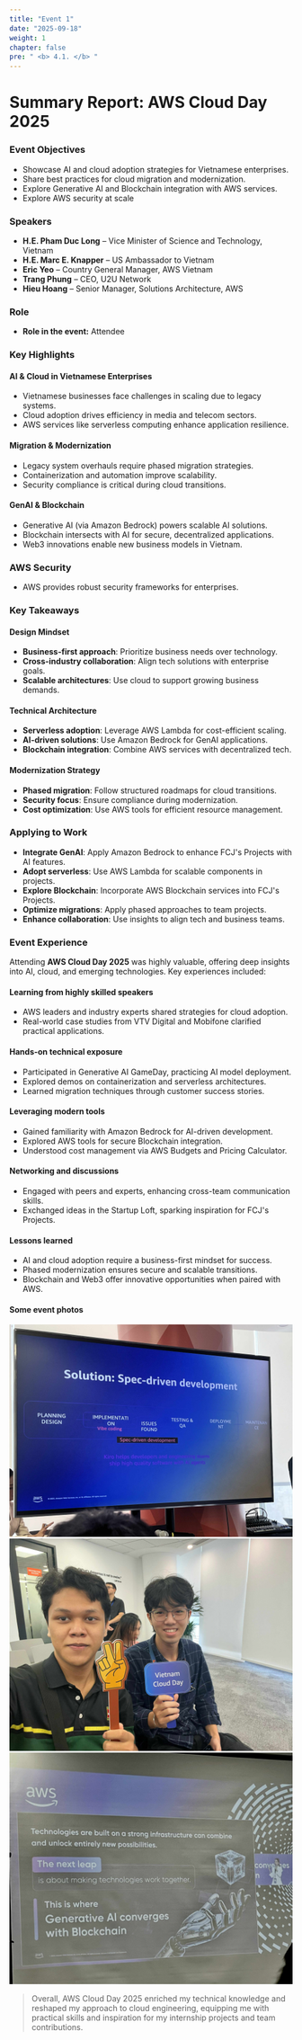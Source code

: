 ```yaml
---
title: "Event 1"
date: "2025-09-18"
weight: 1
chapter: false
pre: " <b> 4.1. </b> "
---
```


<!-- {{% notice warning %}} 
⚠️ **Note:** The information below is for reference purposes only. Please **do not copy it verbatim** into your report, including this warning.
{{% /notice %}} -->

# Summary Report: AWS Cloud Day 2025

### Event Objectives

- Showcase AI and cloud adoption strategies for Vietnamese enterprises.
- Share best practices for cloud migration and modernization.
- Explore Generative AI and Blockchain integration with AWS services.
- Explore AWS security at scale

### Speakers

- **H.E. Pham Duc Long** – Vice Minister of Science and Technology, Vietnam
- **H.E. Marc E. Knapper** – US Ambassador to Vietnam
- **Eric Yeo** – Country General Manager, AWS Vietnam
- **Trang Phung** – CEO, U2U Network
- **Hieu Hoang** – Senior Manager, Solutions Architecture, AWS

### Role 
- **Role in the event:** Attendee

### Key Highlights

#### AI & Cloud in Vietnamese Enterprises

- Vietnamese businesses face challenges in scaling due to legacy systems.
- Cloud adoption drives efficiency in media and telecom sectors.
- AWS services like serverless computing enhance application resilience.

#### Migration & Modernization

- Legacy system overhauls require phased migration strategies.
- Containerization and automation improve scalability.
- Security compliance is critical during cloud transitions.

#### GenAI & Blockchain

- Generative AI (via Amazon Bedrock) powers scalable AI solutions.
- Blockchain intersects with AI for secure, decentralized applications.
- Web3 innovations enable new business models in Vietnam.
  
### AWS Security
- AWS provides robust security frameworks for enterprises.
  
### Key Takeaways

#### Design Mindset

- **Business-first approach**: Prioritize business needs over technology.
- **Cross-industry collaboration**: Align tech solutions with enterprise goals.
- **Scalable architectures**: Use cloud to support growing business demands.

#### Technical Architecture

- **Serverless adoption**: Leverage AWS Lambda for cost-efficient scaling.
- **AI-driven solutions**: Use Amazon Bedrock for GenAI applications.
- **Blockchain integration**: Combine AWS services with decentralized tech.

#### Modernization Strategy

- **Phased migration**: Follow structured roadmaps for cloud transitions.
- **Security focus**: Ensure compliance during modernization.
- **Cost optimization**: Use AWS tools for efficient resource management.

### Applying to Work

- **Integrate GenAI**: Apply Amazon Bedrock to enhance FCJ's Projects with AI features.
- **Adopt serverless**: Use AWS Lambda for scalable components in projects.
- **Explore Blockchain**: Incorporate AWS Blockchain services into FCJ's Projects.
- **Optimize migrations**: Apply phased approaches to team projects.
- **Enhance collaboration**: Use insights to align tech and business teams.

### Event Experience

Attending **AWS Cloud Day 2025** was highly valuable, offering deep insights into AI, cloud, and emerging technologies. Key experiences included:

#### Learning from highly skilled speakers
- AWS leaders and industry experts shared strategies for cloud adoption.
- Real-world case studies from VTV Digital and Mobifone clarified practical applications.

#### Hands-on technical exposure
- Participated in Generative AI GameDay, practicing AI model deployment.
- Explored demos on containerization and serverless architectures.
- Learned migration techniques through customer success stories.

#### Leveraging modern tools
- Gained familiarity with Amazon Bedrock for AI-driven development.
- Explored AWS tools for secure Blockchain integration.
- Understood cost management via AWS Budgets and Pricing Calculator.

#### Networking and discussions
- Engaged with peers and experts, enhancing cross-team communication skills.
- Exchanged ideas in the Startup Loft, sparking inspiration for FCJ's Projects.

#### Lessons learned
- AI and cloud adoption require a business-first mindset for success.
- Phased modernization ensures secure and scalable transitions.
- Blockchain and Web3 offer innovative opportunities when paired with AWS.

#### Some event photos
![Event photo](/images/photo1.jpg)
![Event photo](/images/photo5.jpg)
![Event photo](/images/photo6.jpg)

> Overall, AWS Cloud Day 2025 enriched my technical knowledge and reshaped my approach to cloud engineering, equipping me with practical skills and inspiration for my internship projects and team contributions.